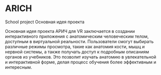 # ARICH
 School project
Основная идея проекта

Основная идея проекта АРИЧ для VR заключается в создании интерактивного приложения с анатомическим человеческим телом, доступным в виртуальной реальности. Пользователи смогут выбирать различные режимы просмотра, такие как анатомия кости, мышц и нервной системы, а также получать доступ к подробным описаниям органов из учебников. Это позволит изучать анатомию в увлекательной и интерактивной форме, делая процесс обучения более эффективным и интересным.

